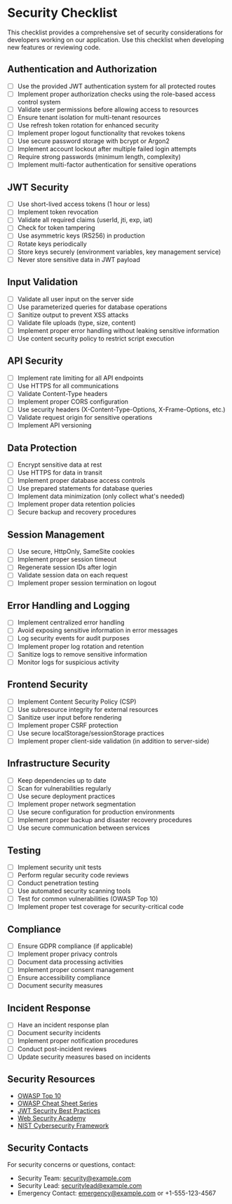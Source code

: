 # Security Checklist

This checklist provides a comprehensive set of security considerations for developers working on our application. Use this checklist when developing new features or reviewing code.

## Authentication and Authorization

- [ ] Use the provided JWT authentication system for all protected routes
- [ ] Implement proper authorization checks using the role-based access control system
- [ ] Validate user permissions before allowing access to resources
- [ ] Ensure tenant isolation for multi-tenant resources
- [ ] Use refresh token rotation for enhanced security
- [ ] Implement proper logout functionality that revokes tokens
- [ ] Use secure password storage with bcrypt or Argon2
- [ ] Implement account lockout after multiple failed login attempts
- [ ] Require strong passwords (minimum length, complexity)
- [ ] Implement multi-factor authentication for sensitive operations

## JWT Security

- [ ] Use short-lived access tokens (1 hour or less)
- [ ] Implement token revocation
- [ ] Validate all required claims (userId, jti, exp, iat)
- [ ] Check for token tampering
- [ ] Use asymmetric keys (RS256) in production
- [ ] Rotate keys periodically
- [ ] Store keys securely (environment variables, key management service)
- [ ] Never store sensitive data in JWT payload

## Input Validation

- [ ] Validate all user input on the server side
- [ ] Use parameterized queries for database operations
- [ ] Sanitize output to prevent XSS attacks
- [ ] Validate file uploads (type, size, content)
- [ ] Implement proper error handling without leaking sensitive information
- [ ] Use content security policy to restrict script execution

## API Security

- [ ] Implement rate limiting for all API endpoints
- [ ] Use HTTPS for all communications
- [ ] Validate Content-Type headers
- [ ] Implement proper CORS configuration
- [ ] Use security headers (X-Content-Type-Options, X-Frame-Options, etc.)
- [ ] Validate request origin for sensitive operations
- [ ] Implement API versioning

## Data Protection

- [ ] Encrypt sensitive data at rest
- [ ] Use HTTPS for data in transit
- [ ] Implement proper database access controls
- [ ] Use prepared statements for database queries
- [ ] Implement data minimization (only collect what's needed)
- [ ] Implement proper data retention policies
- [ ] Secure backup and recovery procedures

## Session Management

- [ ] Use secure, HttpOnly, SameSite cookies
- [ ] Implement proper session timeout
- [ ] Regenerate session IDs after login
- [ ] Validate session data on each request
- [ ] Implement proper session termination on logout

## Error Handling and Logging

- [ ] Implement centralized error handling
- [ ] Avoid exposing sensitive information in error messages
- [ ] Log security events for audit purposes
- [ ] Implement proper log rotation and retention
- [ ] Sanitize logs to remove sensitive information
- [ ] Monitor logs for suspicious activity

## Frontend Security

- [ ] Implement Content Security Policy (CSP)
- [ ] Use subresource integrity for external resources
- [ ] Sanitize user input before rendering
- [ ] Implement proper CSRF protection
- [ ] Use secure localStorage/sessionStorage practices
- [ ] Implement proper client-side validation (in addition to server-side)

## Infrastructure Security

- [ ] Keep dependencies up to date
- [ ] Scan for vulnerabilities regularly
- [ ] Use secure deployment practices
- [ ] Implement proper network segmentation
- [ ] Use secure configuration for production environments
- [ ] Implement proper backup and disaster recovery procedures
- [ ] Use secure communication between services

## Testing

- [ ] Implement security unit tests
- [ ] Perform regular security code reviews
- [ ] Conduct penetration testing
- [ ] Use automated security scanning tools
- [ ] Test for common vulnerabilities (OWASP Top 10)
- [ ] Implement proper test coverage for security-critical code

## Compliance

- [ ] Ensure GDPR compliance (if applicable)
- [ ] Implement proper privacy controls
- [ ] Document data processing activities
- [ ] Implement proper consent management
- [ ] Ensure accessibility compliance
- [ ] Document security measures

## Incident Response

- [ ] Have an incident response plan
- [ ] Document security incidents
- [ ] Implement proper notification procedures
- [ ] Conduct post-incident reviews
- [ ] Update security measures based on incidents

## Security Resources

- [OWASP Top 10](https://owasp.org/www-project-top-ten/)
- [OWASP Cheat Sheet Series](https://cheatsheetseries.owasp.org/)
- [JWT Security Best Practices](https://auth0.com/blog/a-look-at-the-latest-draft-for-jwt-bcp/)
- [Web Security Academy](https://portswigger.net/web-security)
- [NIST Cybersecurity Framework](https://www.nist.gov/cyberframework)

## Security Contacts

For security concerns or questions, contact:

- Security Team: security@example.com
- Security Lead: securitylead@example.com
- Emergency Contact: emergency@example.com or +1-555-123-4567
